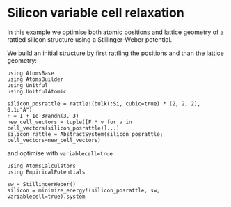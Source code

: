 # Silicon variable cell relaxation

In this example we optimise both atomic positions and lattice geometry
of a rattled silicon structure using a Stillinger-Weber potential.

We build an initial structure by first rattling the positions
and than the lattice geometry:

```@example silicon
using AtomsBase
using AtomsBuilder
using Unitful
using UnitfulAtomic

silicon_posrattle = rattle!(bulk(:Si, cubic=true) * (2, 2, 2), 0.1u"Å")
F = I + 1e-3randn(3, 3)
new_cell_vectors = tuple([F * v for v in cell_vectors(silicon_posrattle)]...)
silicon_rattle = AbstractSystem(silicon_posrattle; cell_vectors=new_cell_vectors)
```

and optimise with `variablecell=true`

```@example silicon
using AtomsCalculators
using EmpiricalPotentials

sw = StillingerWeber()
silicon = minimize_energy!(silicon_posrattle, sw; variablecell=true).system

```
